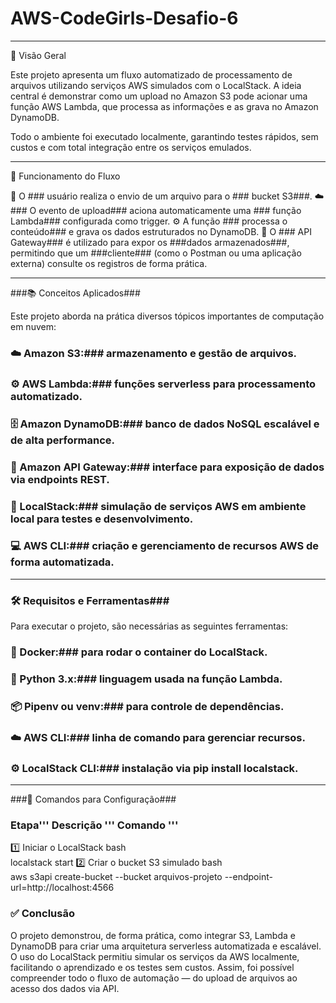 # AWS-CodeGirls-Desafio-6


---
🚀 Visão Geral

Este projeto apresenta um fluxo automatizado de processamento de arquivos utilizando serviços AWS simulados com o LocalStack.
A ideia central é demonstrar como um upload no Amazon S3 pode acionar uma função AWS Lambda, que processa as informações e as grava no Amazon DynamoDB.

Todo o ambiente foi executado localmente, garantindo testes rápidos, sem custos e com total integração entre os serviços emulados.

---

🧩 Funcionamento do Fluxo

👤 O ### usuário  realiza o envio de um arquivo para o ### bucket S3###.
☁️ ### O evento de upload### aciona automaticamente uma ### função Lambda### configurada como trigger.
⚙️ A função ### processa o conteúdo### e grava os dados estruturados no DynamoDB.
🔗 O ### API Gateway### é utilizado para expor os ###dados armazenados###, permitindo que um ###cliente### (como o Postman ou uma aplicação externa) consulte os registros de forma prática.

---

###📚 Conceitos Aplicados###

 
Este projeto aborda na prática diversos tópicos importantes de computação em nuvem:

### ☁️ Amazon S3:### armazenamento e gestão de arquivos.
### ⚙️ AWS Lambda:### funções serverless para processamento automatizado.
### 🗄️ Amazon DynamoDB:### banco de dados NoSQL escalável e de alta performance.
### 🔗 Amazon API Gateway:### interface para exposição de dados via endpoints REST.
### 🧩 LocalStack:### simulação de serviços AWS em ambiente local para testes e desenvolvimento.
### 💻 AWS CLI:### criação e gerenciamento de recursos AWS de forma automatizada.

---


### 🛠️ Requisitos e Ferramentas###

Para executar o projeto, são necessárias as seguintes ferramentas:

### 🐳 Docker:### para rodar o container do LocalStack.
### 🐍 Python 3.x:### linguagem usada na função Lambda.
### 📦 Pipenv ou venv:### para controle de dependências.
### ☁️ AWS CLI:### linha de comando para gerenciar recursos.
### ⚙️ LocalStack CLI:### instalação via pip install localstack.   

---



###🧰 Comandos para Configuração###
### Etapa'''	Descrição '''	Comando ''' ###
1️⃣	Iniciar o LocalStack	bash<br>localstack start
2️⃣	Criar o bucket S3 simulado	bash<br>aws s3api create-bucket --bucket arquivos-projeto --endpoint-url=http://localhost:4566


### ✅ Conclusão ###

O projeto demonstrou, de forma prática, como integrar S3, Lambda e DynamoDB para criar uma arquitetura serverless automatizada e escalável.
O uso do LocalStack permitiu simular os serviços da AWS localmente, facilitando o aprendizado e os testes sem custos.
Assim, foi possível compreender todo o fluxo de automação — do upload de arquivos ao acesso dos dados via API.
